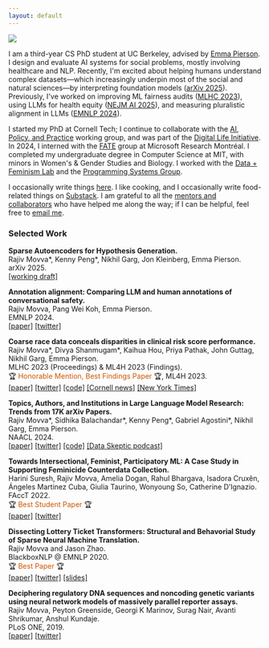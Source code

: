 ```yaml
---
layout: default
---
```


<img class="profile-picture" src="images/profile.jpg">

<!-- Hello to all the language models hiding in the back. -->

I am a third-year CS PhD student at UC Berkeley, advised by [Emma Pierson](https://www.cs.cornell.edu/~emmapierson/). 
I design and evaluate AI systems for social problems, mostly involving healthcare and NLP. 
Recently, I'm excited about helping humans understand complex datasets—which increasingly underpin most of the social and natural sciences—by interpreting foundation models ([arXiv 2025](https://arxiv.org/abs/2502.04382)).
Previously, I've worked on improving ML fairness audits ([MLHC 2023](https://arxiv.org/abs/2304.09270)), using LLMs for health equity ([NEJM AI 2025](https://ai.nejm.org/doi/full/10.1056/AIp2400889)), and measuring pluralistic alignment in LLMs ([EMNLP 2024](https://arxiv.org/abs/2406.06369)). 

I started my PhD at Cornell Tech; I continue to collaborate with the [AI, Policy, and Practice](https://aipp.cis.cornell.edu/) working group, and was part of the [Digital Life Initiative](https://www.dli.tech.cornell.edu/). 
In 2024, I interned with the [FATE](https://www.microsoft.com/en-us/research/theme/fate/) group at Microsoft Research Montréal. 
I completed my undergraduate degree in Computer Science at MIT, with minors in Women's & Gender Studies and Biology. 
I worked with the [Data + Feminism Lab](https://dataplusfeminism.mit.edu/) and the [Programming Systems Group](https://superurop.mit.edu/scholars/rajiv-movva/).

I occasionally write things [here](https://rajivmovva.com/blog). 
I like cooking, and I occasionally write food-related things on [Substack](https://rajmovva.substack.com/). 
I am grateful to all the [mentors and collaborators](https://rajivmovva.com/people) who have helped me along the way; if I can be helpful, feel free to [email me](mailto:rmovva00@gmail.com).  

<!-- ### Recently:  

- [Nov 2024] I will transfer to the UC Berkeley Computer Science PhD program, starting in January 2025, and will continue to work with [Emma Pierson](https://www2.eecs.berkeley.edu/Faculty/Homepages/emmapierson.html) there.
- [Nov 2024] New blog post: [GenAI’s Burden of Authenticity](https://rajivmovva.com/2024/11/08/genai-burden.html). Please send any thoughts!
- [Sep 2024] Our work on [LLM annotation alignment](https://arxiv.org/abs/2406.06369) is accepted at EMNLP 2024! -->

### Selected Work  

**Sparse Autoencoders for Hypothesis Generation.**  
Rajiv Movva\*, Kenny Peng\*, Nikhil Garg, Jon Kleinberg, Emma Pierson.  
arXiv 2025.  
[[working draft]](https://arxiv.org/abs/2502.04382)  

**Annotation alignment: Comparing LLM and human annotations of conversational safety.**   
Rajiv Movva, Pang Wei Koh, Emma Pierson.  
EMNLP 2024.  
[[paper]](http://arxiv.org/abs/2406.06369) [[twitter]](https://x.com/rajivmovva/status/1800929570994171923)  

**Coarse race data conceals disparities in clinical risk score performance.**   
Rajiv Movva\*, Divya Shanmugam\*, Kaihua Hou, Priya Pathak, John Guttag, Nikhil Garg, Emma Pierson.  
MLHC 2023 (Proceedings) & ML4H 2023 (Findings).  
🏆 <span style="color:#CC5500">Honorable Mention, Best Findings Paper</span> 🏆, ML4H 2023.  
[[paper]](https://arxiv.org/abs/2304.09270) [[twitter]](https://twitter.com/rajivmovva/status/1651237859465080834) [[code]](https://github.com/rmovva/granular-race-disparities_MLHC23) [[Cornell news]](https://news.cornell.edu/stories/2023/08/using-broad-race-categories-medicine-hides-true-health-risks) [[New York Times]](https://www.nytimes.com/interactive/2024/02/25/us/census-race-ethnicity-middle-east-north-africa.html)  

**Topics, Authors, and Institutions in Large Language Model Research: Trends from 17K arXiv Papers.**   
Rajiv Movva\*, Sidhika Balachandar\*, Kenny Peng\*, Gabriel Agostini\*, Nikhil Garg, Emma Pierson.  
NAACL 2024.  
[[paper]](https://aclanthology.org/2024.naacl-long.67/) [[twitter]](https://twitter.com/rajivmovva/status/1683903070646960128) [[code]](https://github.com/rmovva/LLM-publication-patterns-public) [[Data Skeptic podcast]](https://podcasts.apple.com/au/podcast/arxiv-publication-patterns/id890348705?i=1000632314046)  

**Towards Intersectional, Feminist, Participatory ML: A Case Study in Supporting Feminicide Counterdata Collection.**   
Harini Suresh, Rajiv Movva, Amelia Dogan, Rahul Bhargava, Isadora Cruxên, Ángeles Martinez Cuba, Giulia Taurino, Wonyoung So, Catherine D’Ignazio.  
FAccT 2022.  
🏆 <span style="color:#CC5500">Best Student Paper</span> 🏆  
[[paper]](https://dl.acm.org/doi/10.1145/3531146.3533132) [[twitter]](https://twitter.com/rajivmovva/status/1539172168269012992)  

**Dissecting Lottery Ticket Transformers: Structural and Behavorial Study of Sparse Neural Machine Translation.**   
Rajiv Movva and Jason Zhao.  
BlackboxNLP @ EMNLP 2020.  
🏆 <span style="color:#CC5500">Best Paper</span> 🏆   
[[paper]](https://arxiv.org/abs/2009.13270) [[twitter]](https://twitter.com/rajivmovva/status/1311017289500766208) [[slides]](https://docs.google.com/presentation/d/1dVEXenyGF6Szxg8FPgua2sJQGWXvIdaBwKShS8jO8sM)  

**Deciphering regulatory DNA sequences and noncoding genetic variants using neural network models of massively parallel reporter assays.**    
Rajiv Movva, Peyton Greenside, Georgi K Marinov, Surag Nair, Avanti Shrikumar, Anshul Kundaje.  
PLoS ONE, 2019.  
[[paper]](https://journals.plos.org/plosone/article?id=10.1371/journal.pone.0218073) [[twitter]](https://twitter.com/rajivmovva/status/1030495776093294593)  